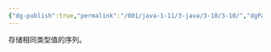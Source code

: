 ```yaml
---
{"dg-publish":true,"permalink":"/001/java-1-11/3-java/3-10/3-10/","dgPassFrontmatter":true,"created":"2024-04-18T15:57:47.360+08:00","updated":"2024-06-01T10:44:44.463+08:00"}
---
```


 存储相同类型值的序列。